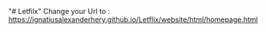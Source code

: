 "# Letfilx" 
Change your Url to : https://ignatiusalexanderhery.github.io/Letflix/website/html/homepage.html
